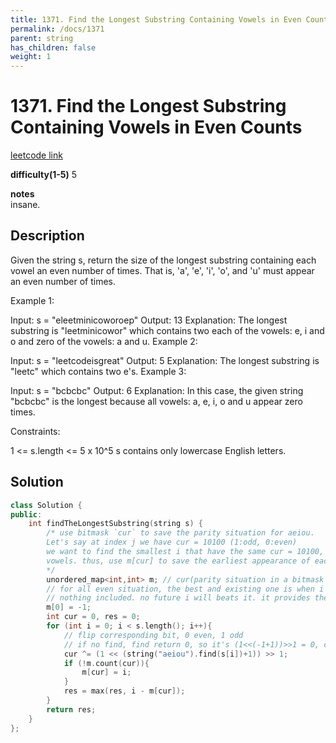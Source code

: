 ```yaml
---
title: 1371. Find the Longest Substring Containing Vowels in Even Counts
permalink: /docs/1371
parent: string
has_children: false
weight: 1
---
```

# 1371. Find the Longest Substring Containing Vowels in Even Counts
[leetcode link](https://leetcode.com/problems/find-the-longest-substring-containing-vowels-in-even-counts/)

**difficulty(1-5)** 
5

**notes**   
insane.

## Description
Given the string s, return the size of the longest substring containing each vowel an even number of times. That is, 'a', 'e', 'i', 'o', and 'u' must appear an even number of times.

 

Example 1:

Input: s = "eleetminicoworoep"
Output: 13
Explanation: The longest substring is "leetminicowor" which contains two each of the vowels: e, i and o and zero of the vowels: a and u.
Example 2:

Input: s = "leetcodeisgreat"
Output: 5
Explanation: The longest substring is "leetc" which contains two e's.
Example 3:

Input: s = "bcbcbc"
Output: 6
Explanation: In this case, the given string "bcbcbc" is the longest because all vowels: a, e, i, o and u appear zero times.
 

Constraints:

1 <= s.length <= 5 x 10^5
s contains only lowercase English letters.

## Solution

```c++
class Solution {
public:
    int findTheLongestSubstring(string s) {
        /* use bitmask `cur` to save the parity situation for aeiou. 
        Let's say at index j we have cur = 10100 (1:odd, 0:even)
        we want to find the smallest i that have the same cur = 10100, then s[i~j] must have all even
        vowels. thus, use m[cur] to save the earliest appearance of each `cur`(bitmask).
        */
        unordered_map<int,int> m; // cur(parity situation in a bitmask for aeiou) - earliest appearance index
        // for all even situation, the best and existing one is when i = -1, 
        // nothing included. no future i will beats it. it provides the min (and best) position as -1.
        m[0] = -1; 
        int cur = 0, res = 0;
        for (int i = 0; i < s.length(); i++){
            // flip corresponding bit, 0 even, 1 odd
            // if no find, find return 0, so it's (1<<(-1+1))>>1 = 0, cur xor 0 = cur
            cur ^= (1 << (string("aeiou").find(s[i])+1)) >> 1; 
            if (!m.count(cur)){
                m[cur] = i;
            }
            res = max(res, i - m[cur]);
        }
        return res;
    }
};
```

<!-- 
Default label
{: .label }

Blue label
{: .label .label-blue }

Stable
{: .label .label-green }

New release
{: .label .label-purple }

Coming soon
{: .label .label-yellow }

Deprecated
{: .label .label-red } -->

